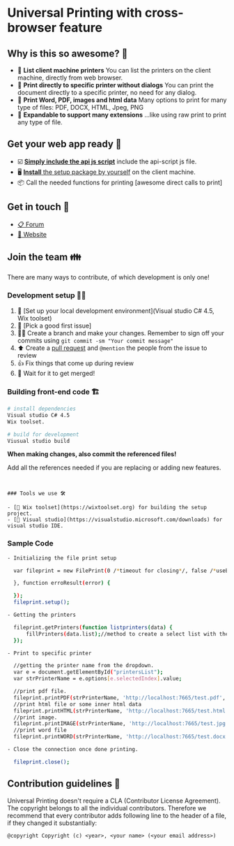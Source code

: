 # Universal Printing with cross-browser feature

## Why is this so awesome? 🤩

* 📁 **List client machine printers** You can list the printers on the client machine, directly from web browser.
* 🔄 **Print directly to specific printer without dialogs** You can print the document directly to a specific printer, no need for any dialog.
* 🙌 **Print Word, PDF, images and html data** Many options to print for many type of files: PDF, DOCX, HTML, Jpeg, PNG
* 🚀 **Expandable to support many extensions** ...like using raw print to print any type of file.

## Get your web app ready 🚚

- ☑️ [**Simply include the api js script**](https://nextcloud.com/signup/) include the api-script js file.
- 🖥 [**Install** the setup package by yourself](https://nextcloud.com/install/#instructions-server) on the client machine.
- 📦 Call the needed functions for printing [awesome direct calls to print]

## Get in touch 💬

* [📋 Forum](https://fancyhints.com/forums/forum/forum/)
* [👥 Website](https://fancyhints.com/)


## Join the team 👪

There are many ways to contribute, of which development is only one! 


### Development setup 👩‍💻

1. 🚀 [Set up your local development environment](Visual studio C# 4.5, Wix toolset)
2. 🐛 [Pick a good first issue]
3. 👩‍🔧 Create a branch and make your changes. Remember to sign off your commits using `git commit -sm "Your commit message"`
4. ⬆ Create a [pull request](https://opensource.guide/how-to-contribute/#opening-a-pull-request) and `@mention` the people from the issue to review
5. 👍 Fix things that come up during review
6. 🎉 Wait for it to get merged!

### Building front-end code 🏗

``` bash
# install dependencies
Visual studio C# 4.5
Wix toolset.

# build for development
Viusual studio build

```

**When making changes, also commit the referenced files!**

Add all the references needed if you are replacing or adding new features.
```


### Tools we use 🛠

- [👀 Wix toolset](https://wixtoolset.org) for building the setup project.
- [🌊 Visual studio](https://visualstudio.microsoft.com/downloads) for visual studio IDE.

```
### Sample Code

``` bash
- Initializing the file print setup

  var fileprint = new FilePrint(0 /*timeout for closing*/, false /*useBinary for getting the file.*/, function ready() {

  }, function erroResult(error) {

  });
  fileprint.setup();

- Getting the printers

  fileprint.getPrinters(function listprinters(data) {
      fillPrinters(data.list);//method to create a select list with the printers.
  });

- Print to specific printer

  //getting the printer name from the dropdown.
  var e = document.getElementById("printersList");
  var strPrinterName = e.options[e.selectedIndex].value;

  //print pdf file.
  fileprint.printPDF(strPrinterName, 'http://localhost:7665/test.pdf', true/*raw-printing*/);
  //print html file or some inner html data
  fileprint.printHTML(strPrinterName, 'http://localhost:7665/test.html', false/*raw-printing*/, false, '-l 0.11 -r 0.05'/*margins of the paper*/);
  //print image.
  fileprint.printIMAGE(strPrinterName, 'http://localhost:7665/test.jpg', "jpg", true/*raw-printing*/, 200/*width*/, 100/*height*/);
  //print word file
  fileprint.printWORD(strPrinterName, 'http://localhost:7665/test.docx', "docx", false/*raw-printing*/);

- Close the connection once done printing.

  fileprint.close();

```

## Contribution guidelines 📜

Universal Printing doesn't require a CLA (Contributor License Agreement).
The copyright belongs to all the individual contributors. Therefore we recommend
that every contributor adds following line to the header of a file, if they
changed it substantially:

```
@copyright Copyright (c) <year>, <your name> (<your email address>)
```
